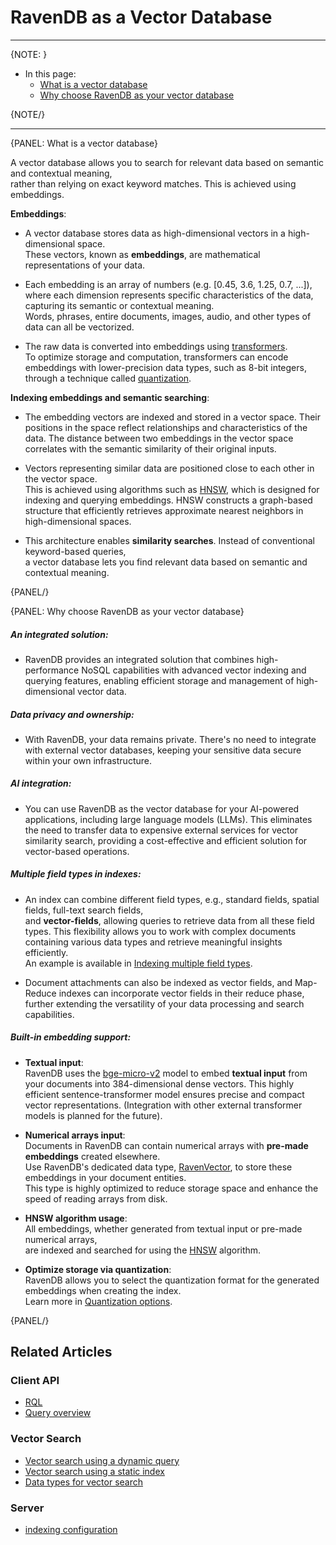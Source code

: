 # RavenDB as a Vector Database
---

{NOTE: }

* In this page:
    * [What is a vector database](../ai-integration/ravendb-as-vector-database#what-is-a-vector-database)
    * [Why choose RavenDB as your vector database](../ai-integration/ravendb-as-vector-database#why-choose-ravendb-as-your-vector-database)
    
{NOTE/}

---

{PANEL: What is a vector database}

A vector database allows you to search for relevant data based on semantic and contextual meaning,  
rather than relying on exact keyword matches. This is achieved using embeddings.

**Embeddings**:  

* A vector database stores data as high-dimensional vectors in a high-dimensional space.  
  These vectors, known as **embeddings**, are mathematical representations of your data.

* Each embedding is an array of numbers (e.g. [0.45, 3.6, 1.25, 0.7, ...]), where each dimension represents specific characteristics of the data, capturing its semantic or contextual meaning.  
  Words, phrases, entire documents, images, audio, and other types of data can all be vectorized.

* The raw data is converted into embeddings using [transformers](https://huggingface.co/docs/transformers).  
  To optimize storage and computation, transformers can encode embeddings with lower-precision data types, such as 8-bit integers, through a technique called [quantization](../ai-integration/vector-search-using-dynamic-query#quantization-options).

**Indexing embeddings and semantic searching**:  

* The embedding vectors are indexed and stored in a vector space. Their positions in the space reflect relationships and characteristics of the data.
  The distance between two embeddings in the vector space correlates with the semantic similarity of their original inputs. 
  
* Vectors representing similar data are positioned close to each other in the vector space.  
  This is achieved using algorithms such as [HNSW](https://en.wikipedia.org/wiki/Hierarchical_navigable_small_world), which is designed for indexing and querying embeddings.
  HNSW constructs a graph-based structure that efficiently retrieves approximate nearest neighbors in high-dimensional spaces.

* This architecture enables **similarity searches**. Instead of conventional keyword-based queries,  
  a vector database lets you find relevant data based on semantic and contextual meaning.

{PANEL/}

{PANEL: Why choose RavenDB as your vector database}

##### An integrated solution:  

* RavenDB provides an integrated solution that combines high-performance NoSQL capabilities with advanced vector indexing and querying features,
  enabling efficient storage and management of high-dimensional vector data.

##### Data privacy and ownership:  

* With RavenDB, your data remains private. 
  There's no need to integrate with external vector databases, keeping your sensitive data secure within your own infrastructure.

##### AI integration:  

* You can use RavenDB as the vector database for your AI-powered applications, including large language models (LLMs).
  This eliminates the need to transfer data to expensive external services for vector similarity search,
  providing a cost-effective and efficient solution for vector-based operations.

##### Multiple field types in indexes:  

* An index can combine different field types, e.g., standard fields, spatial fields, full-text search fields,  
  and **vector-fields**, allowing queries to retrieve data from all these field types.
  This flexibility allows you to work with complex documents containing various data types and retrieve meaningful insights efficiently.  
  An example is available in [Indexing multiple field types](../ai-integration/vector-search-using-static-index#indexing-multiple-field-types).

* Document attachments can also be indexed as vector fields, and Map-Reduce indexes can incorporate vector fields in their reduce phase, 
  further extending the versatility of your data processing and search capabilities.

##### Built-in embedding support:

* **Textual input**:  
  RavenDB uses the [bge-micro-v2](https://huggingface.co/TaylorAI/bge-micro-v2) model to embed **textual input** from your documents into 384-dimensional dense vectors.
  This highly efficient sentence-transformer model ensures precise and compact vector representations.
  (Integration with other external transformer models is planned for the future).

* **Numerical arrays input**:  
  Documents in RavenDB can contain numerical arrays with **pre-made embeddings** created elsewhere.  
  Use RavenDB's dedicated data type, [RavenVector](../ai-integration/data-types-for-vector-search#ravenvector), to store these embeddings in your document entities.  
  This type is highly optimized to reduce storage space and enhance the speed of reading arrays from disk.

* **HNSW algorithm usage**:  
  All embeddings, whether generated from textual input or pre-made numerical arrays,  
  are indexed and searched for using the [HNSW](https://en.wikipedia.org/wiki/Hierarchical_navigable_small_world) algorithm.

* **Optimize storage via quantization**:  
  RavenDB allows you to select the quantization format for the generated embeddings when creating the index.  
  Learn more in [Quantization options](../ai-integration/vector-search-using-dynamic-query#quantization-options).

{PANEL/}

## Related Articles

### Client API

- [RQL](../client-api/session/querying/what-is-rql) 
- [Query overview](../client-api/session/querying/how-to-query)

### Vector Search

- [Vector search using a dynamic query](../ai-integration/vector-search-using-dynamic-query.markdown)
- [Vector search using a static index](../ai-integration/vector-search-using-static-index.markdown)
- [Data types for vector search](../ai-integration/data-tuypes-for-vector-search)

### Server

- [indexing configuration](../server/configuration/indexing-configuration)
